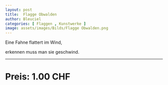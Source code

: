 ```yaml
---
layout: post
title:  Flagge Obwalden
author: Bleuciel
categories: [ Flaggen , Kunstwerke ]
image: assets/images/Bilds/Flagge Obwalden.png
---
```


Eine Fahne flattert im Wind,

erkennen muss man sie geschwind.

-----

# Preis: 1.00 CHF
